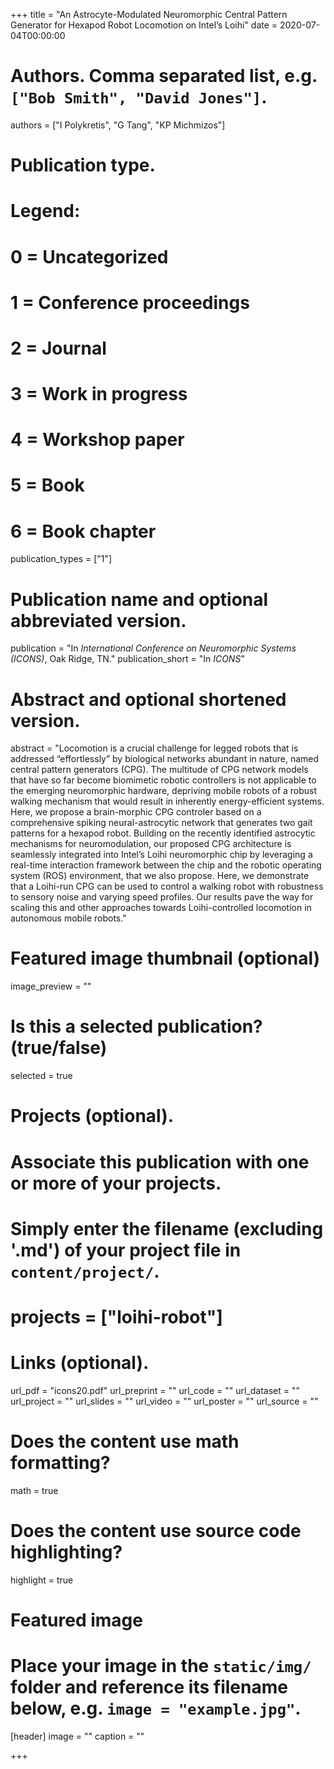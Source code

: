 +++
title = "An Astrocyte-Modulated Neuromorphic Central Pattern Generator for Hexapod Robot Locomotion on Intel’s Loihi"
date = 2020-07-04T00:00:00

# Authors. Comma separated list, e.g. `["Bob Smith", "David Jones"]`.
authors = ["I Polykretis", "G Tang", "KP Michmizos"]

# Publication type.
# Legend:
# 0 = Uncategorized
# 1 = Conference proceedings
# 2 = Journal
# 3 = Work in progress
# 4 = Workshop paper
# 5 = Book
# 6 = Book chapter
publication_types = ["1"]

# Publication name and optional abbreviated version.
publication = "In *International Conference on Neuromorphic Systems (ICONS)*, Oak Ridge, TN."
publication_short = "In *ICONS*"

# Abstract and optional shortened version.
abstract = "Locomotion is a crucial challenge for legged robots that is addressed “effortlessly” by biological networks abundant in nature, named central pattern generators (CPG). The multitude of CPG network models that have so far become biomimetic robotic controllers is not applicable to the emerging neuromorphic hardware, depriving mobile robots of a robust walking mechanism that would result in inherently energy-efficient systems. Here, we propose a brain-morphic CPG controler based on a comprehensive spiking neural-astrocytic network that generates two gait patterns for a hexapod robot. Building on the recently identified astrocytic mechanisms for neuromodulation, our proposed CPG architecture is seamlessly integrated into Intel’s Loihi neuromorphic chip by leveraging a real-time interaction framework between the chip and the robotic operating system (ROS) environment, that we also propose. Here, we demonstrate that a Loihi-run CPG can be used to control a walking robot with robustness to sensory noise and varying speed profiles. Our results pave the way for scaling this and other approaches towards Loihi-controlled locomotion in autonomous mobile robots."

# Featured image thumbnail (optional)
image_preview = ""

# Is this a selected publication? (true/false)
selected = true

# Projects (optional).
#   Associate this publication with one or more of your projects.
#   Simply enter the filename (excluding '.md') of your project file in `content/project/`.
# projects = ["loihi-robot"]

# Links (optional).
url_pdf = "icons20.pdf"
url_preprint = ""
url_code = ""
url_dataset = ""
url_project = ""
url_slides = ""
url_video = ""
url_poster = ""
url_source = ""

# Does the content use math formatting?
math = true

# Does the content use source code highlighting?
highlight = true

# Featured image
# Place your image in the `static/img/` folder and reference its filename below, e.g. `image = "example.jpg"`.
[header]
image = ""
caption = ""

+++

